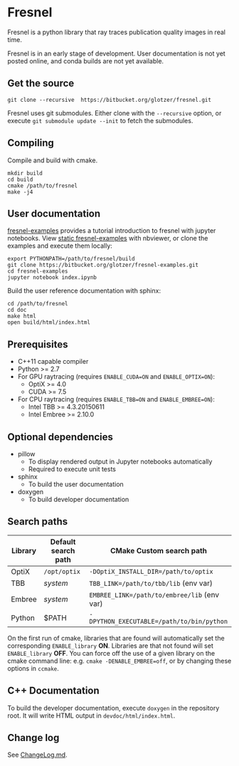 # Fresnel

Fresnel is a python library that ray traces publication quality images in real time.

Fresnel is in an early stage of development. User documentation is not yet posted online, and conda builds are not
yet available.

## Get the source

```
git clone --recursive  https://bitbucket.org/glotzer/fresnel.git
```

Fresnel uses git submodules. Either clone with the ``--recursive`` option, or execute ``git submodule update --init``
to fetch the submodules.

## Compiling

Compile and build with cmake.

```
mkdir build
cd build
cmake /path/to/fresnel
make -j4
```

## User documentation

[fresnel-examples](https://bitbucket.org/glotzer/fresnel-examples/overview) provides a tutorial introduction to fresnel
with jupyter notebooks. View [static fresnel-examples](http://nbviewer.jupyter.org/github/joaander/fresnel-examples/blob/master/index.ipynb) with nbviewer, or clone the examples and execute them locally:

```
export PYTHONPATH=/path/to/fresnel/build
git clone https://bitbucket.org/glotzer/fresnel-examples.git
cd fresnel-examples
jupyter notebook index.ipynb
```

Build the user reference documentation with sphinx:

```
cd /path/to/fresnel
cd doc
make html
open build/html/index.html
```

## Prerequisites

* C++11 capable compiler
* Python >= 2.7
* For GPU raytracing (requires `ENABLE_CUDA=ON` and `ENABLE_OPTIX=ON`):
    * OptiX >= 4.0
    * CUDA >= 7.5
* For CPU raytracing (requires `ENABLE_TBB=ON` and `ENABLE_EMBREE=ON`):
    * Intel TBB >= 4.3.20150611
    * Intel Embree >= 2.10.0

## Optional dependencies

* pillow
    * To display rendered output in Jupyter notebooks automatically
    * Required to execute unit tests
* sphinx
    * To build the user documentation
* doxygen
    * To build developer documentation

## Search paths

| Library | Default search path | CMake Custom search path |
| ------- | ------------------- | ------------------ |
| OptiX   | `/opt/optix`        | `-DOptiX_INSTALL_DIR=/path/to/optix` |
| TBB     | *system*            | `TBB_LINK=/path/to/tbb/lib` (env var) |
| Embree  | *system*            | `EMBREE_LINK=/path/to/embree/lib` (env var) |
| Python  | $PATH               | `-DPYTHON_EXECUTABLE=/path/to/bin/python` |

On the first run of cmake, libraries that are found will automatically set the corresponding `ENABLE_library` **ON**.
Libraries are that not found will set ``ENABLE_library`` **OFF**. You can force off the use of a given library
on the cmake command line: e.g. `cmake -DENABLE_EMBREE=off`, or by changing these options in `ccmake`.

## C++ Documentation

To build the developer documentation, execute
`doxygen` in the repository root. It will write HTML output in `devdoc/html/index.html`.

## Change log

See [ChangeLog.md](ChangeLog.md).
